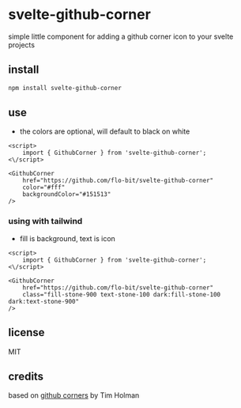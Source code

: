 # svelte-github-corner

simple little component for adding a github corner icon to your svelte projects

## install

```bash
npm install svelte-github-corner
```

## use

- the colors are optional, will default to black on white

```svelte
<script>
	import { GithubCorner } from 'svelte-github-corner';
<\/script>

<GithubCorner
	href="https://github.com/flo-bit/svelte-github-corner"
	color="#fff"
	backgroundColor="#151513"
/>
```

### using with tailwind

- fill is background, text is icon

```svelte
<script>
	import { GithubCorner } from 'svelte-github-corner';
<\/script>

<GithubCorner
	href="https://github.com/flo-bit/svelte-github-corner"
	class="fill-stone-900 text-stone-100 dark:fill-stone-100 dark:text-stone-900"
/>
```

## license

MIT

## credits

based on [github corners](https://github.com/tholman/github-corners) by Tim Holman